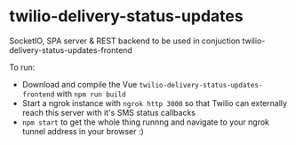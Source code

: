 # twilio-delivery-status-updates
SocketIO, SPA server &amp; REST backend to be used in conjuction twilio-delivery-status-updates-frontend

To run:

 - Download and compile the Vue `twilio-delivery-status-updates-frontend` with `npm run build`
 - Start a ngrok instance with `ngrok http 3000` so that Twilio can externally reach this server with it's SMS status callbacks
 - `npm start` to get the whole thing runnng and navigate to your ngrok tunnel address in your browser :)
 
